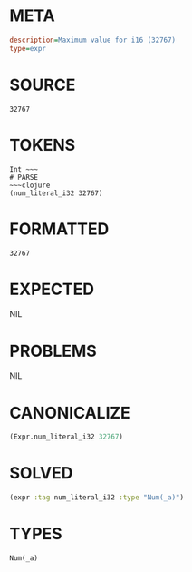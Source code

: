 # META
~~~ini
description=Maximum value for i16 (32767)
type=expr
~~~
# SOURCE
~~~roc
32767
~~~
# TOKENS
~~~text
Int ~~~
# PARSE
~~~clojure
(num_literal_i32 32767)
~~~
# FORMATTED
~~~roc
32767
~~~
# EXPECTED
NIL
# PROBLEMS
NIL
# CANONICALIZE
~~~clojure
(Expr.num_literal_i32 32767)
~~~
# SOLVED
~~~clojure
(expr :tag num_literal_i32 :type "Num(_a)")
~~~
# TYPES
~~~roc
Num(_a)
~~~

